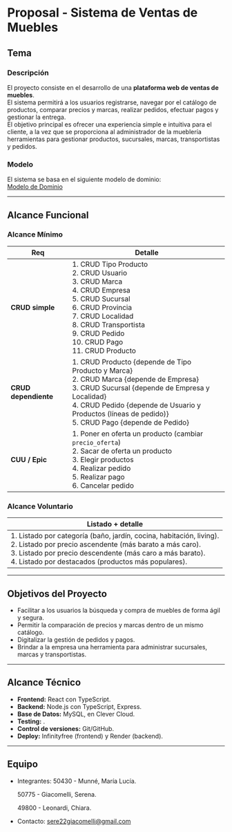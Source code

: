 # Proposal - Sistema de Ventas de Muebles

## Tema

### Descripción
El proyecto consiste en el desarrollo de una **plataforma web de ventas de muebles**.  
El sistema permitirá a los usuarios registrarse, navegar por el catálogo de productos, comparar precios y marcas, realizar pedidos, efectuar pagos y gestionar la entrega.  
El objetivo principal es ofrecer una experiencia simple e intuitiva para el cliente, a la vez que se proporciona al administrador de la mueblería herramientas para gestionar productos, sucursales, marcas, transportistas y pedidos.

### Modelo
El sistema se basa en el siguiente modelo de dominio:  
[Modelo de Dominio](https://app.diagrams.net/#G1pXzks82X4Md6nmZlfyS6OVUIWu8OxMMS#%7B%22pageId%22%3A%228lCWaEY0jHqENc2HCXR9%22%7D)

---

## Alcance Funcional

### Alcance Mínimo

| Req              | Detalle |
|------------------|---------|
| **CRUD simple**  | 1. CRUD Tipo Producto <br> 2. CRUD Usuario <br> 3. CRUD Marca <br> 4. CRUD Empresa <br> 5. CRUD Sucursal <br> 6. CRUD Provincia <br> 7. CRUD Localidad <br> 8. CRUD Transportista <br> 9. CRUD Pedido <br> 10. CRUD Pago <br> 11. CRUD Producto |
| **CRUD dependiente** | 1. CRUD Producto {depende de Tipo Producto y Marca} <br> 2. CRUD Marca {depende de Empresa} <br> 3. CRUD Sucursal {depende de Empresa y Localidad} <br> 4. CRUD Pedido {depende de Usuario y Productos (líneas de pedido)} <br> 5. CRUD Pago {depende de Pedido} |
| **CUU / Epic**   | 1. Poner en oferta un producto (cambiar `precio_oferta`) <br> 2. Sacar de oferta un producto <br> 3. Elegir productos <br> 4. Realizar pedido <br> 5. Realizar pago <br> 6. Cancelar pedido |

### Alcance Voluntario
| Listado + detalle |
|-------------------|
| 1. Listado por categoría (baño, jardín, cocina, habitación, living). <br> 2. Listado por precio ascendente (más barato a más caro). <br> 3. Listado por precio descendente (más caro a más barato). <br> 4. Listado por destacados (productos más populares). |

---

## Objetivos del Proyecto
- Facilitar a los usuarios la búsqueda y compra de muebles de forma ágil y segura.  
- Permitir la comparación de precios y marcas dentro de un mismo catálogo.  
- Digitalizar la gestión de pedidos y pagos.  
- Brindar a la empresa una herramienta para administrar sucursales, marcas y transportistas.  

---

## Alcance Técnico
- **Frontend:** React con TypeScript.  
- **Backend:** Node.js con TypeScript, Express.  
- **Base de Datos:** MySQL, en Clever Cloud.  
- **Testing:** .  
- **Control de versiones:** Git/GitHub.  
- **Deploy:** Infinityfree (frontend) y Render (backend).  

---

## Equipo
- Integrantes: 
  50430 - Munné, María Lucía.

  50775 - Giacomelli, Serena.
  
  49800 - Leonardi, Chiara.
 
- Contacto: sere22giacomelli@gmail.com  
